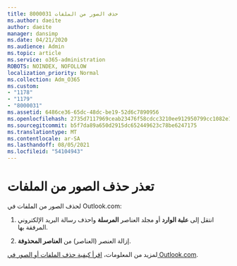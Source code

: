 ```yaml
---
title: 8000031 حذف الصور من الملفات
ms.author: daeite
author: daeite
manager: dansimp
ms.date: 04/21/2020
ms.audience: Admin
ms.topic: article
ms.service: o365-administration
ROBOTS: NOINDEX, NOFOLLOW
localization_priority: Normal
ms.collection: Adm_O365
ms.custom:
- "1178"
- "1179"
- "8000031"
ms.assetid: 6486ce36-65dc-48dc-be19-52d6c7890956
ms.openlocfilehash: 2735d7117969ceab23476f58cdcc3210ee912950799cc1082e151bff6bf692d0
ms.sourcegitcommit: b5f7da89a650d2915dc652449623c78be6247175
ms.translationtype: MT
ms.contentlocale: ar-SA
ms.lasthandoff: 08/05/2021
ms.locfileid: "54104943"
---
```

# <a name="unable-to-delete-photos-from-files"></a>تعذر حذف الصور من الملفات

لحذف الصور من الملفات في Outlook.com:
  
1. انتقل إلى **علبة الوارد** أو مجلد العناصر **المرسلة** واحذف رسالة البريد الإلكتروني المرفقة بها.

2. إزالة العنصر (العناصر) من **العناصر المحذوفة**.

لمزيد من المعلومات، [اقرأ كيفية حذف الملفات أو الصور في Outlook.com](https://support.office.com/article/bae0531f-040f-4c42-90b9-786ca718c16d.aspx).
  